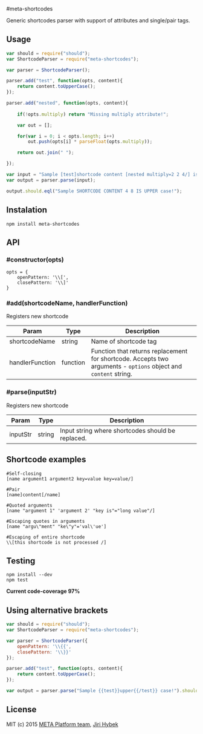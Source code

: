 #meta-shortcodes

Generic shortcodes parser with support of attributes and single/pair tags.

## Usage
```javascript
var should = require("should");
var ShortcodeParser = require("meta-shortcodes");

var parser = ShortcodeParser();

parser.add("test", function(opts, content){
	return content.toUpperCase();
});

parser.add("nested", function(opts, content){
	
	if(!opts.multiply) return "Missing multiply attribute!";

	var out = [];

	for(var i = 0; i < opts.length; i++)
		out.push(opts[i] * parseFloat(opts.multiply));

	return out.join(" ");

});

var input = "Sample [test]shortcode content [nested multiply=2 2 4/] is upper[/test] case!";
var output = parser.parse(input);

output.should.eql("Sample SHORTCODE CONTENT 4 8 IS UPPER case!");
```

## Instalation
```
npm install meta-shortcodes
```

## API

### #constructor(opts)

```
opts = {
	openPattern: '\\[',
	closePattern: '\\]'
}
```

### #add(shortcodeName, handlerFunction)

Registers new shortcode

| Param           | Type     | Description                                                                                                     |
| --------------- | -------- | --------------------------------------------------------------------------------------------------------------- |
| shortcodeName   | string   | Name of shortcode tag                                                                                           |
| handlerFunction | function | Function that returns replacement for shortcode. Accepts two arguments - `options` object and `content` string. |

### #parse(inputStr)

Registers new shortcode

| Param    | Type   | Description                                       |
| -------- | ------ | ------------------------------------------------- |
| inputStr | string | Input string where shortcodes should be replaced. |

## Shortcode examples

```
#Self-closing
[name argument1 argument2 key=value key=value/]

#Pair
[name]content[/name]

#Quoted arguments
[name "argument 1" 'argument 2' "key is"="long value"/]

#Escaping quotes in arguments
[name "argu\"ment" "ke\"y"='val\'ue']

#Escaping of entire shortcode
\\[this shortcode is not processed /]
```

## Testing
```
npm install --dev
npm test
```

**Current code-coverage 97%**

## Using alternative brackets
```javascript
var should = require("should");
var ShortcodeParser = require("meta-shortcodes");

var parser = ShortcodeParser({
	openPattern: '\\{{',
	closePattern: '\\}}'
});

parser.add("test", function(opts, content){
	return content.toUpperCase();
});

var output = parser.parse("Sample {{test}}upper{{/test}} case!").should.eql("Sample UPPER case!");
```

## License

MIT (c) 2015 [META Platform team](http://www.meta-platform.com), [Jiri Hybek](http://jiri.hybek.cz/)